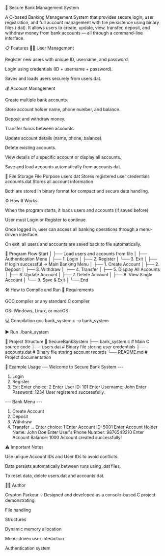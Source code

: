 🏦 Secure Bank Management System

A C-based Banking Management System that provides secure login, user registration, and full account management with file persistence using binary files (.dat).
It allows users to create, update, view, transfer, deposit, and withdraw money from bank accounts — all through a command-line interface.

📋 Features
🧑‍💼 User Management

Register new users with unique ID, username, and password.

Login using credentials (ID + username + password).

Saves and loads users securely from users.dat.

💰 Account Management

Create multiple bank accounts.

Store account holder name, phone number, and balance.

Deposit and withdraw money.

Transfer funds between accounts.

Update account details (name, phone, balance).

Delete existing accounts.

View details of a specific account or display all accounts.

Save and load accounts automatically from accounts.dat.

💾 File Storage
File	Purpose
users.dat	Stores registered user credentials
accounts.dat	Stores all account information

Both are stored in binary format for compact and secure data handling.

⚙️ How It Works

When the program starts, it loads users and accounts (if saved before).

User must Login or Register to continue.

Once logged in, user can access all banking operations through a menu-driven interface.

On exit, all users and accounts are saved back to file automatically.

🧠 Program Flow
Start
│
├── Load users and accounts from file
│
├── Authentication Menu
│   ├── 1. Login
│   ├── 2. Register
│   └── 3. Exit
│
├── If login successful → Main Banking Menu
│   ├── 1. Create Account
│   ├── 2. Deposit
│   ├── 3. Withdraw
│   ├── 4. Transfer
│   ├── 5. Display All Accounts
│   ├── 6. Update Account
│   ├── 7. Delete Account
│   ├── 8. View Single Account
│   └── 9. Save & Exit
│
└── End

🛠️ How to Compile and Run
🧩 Requirements

GCC compiler or any standard C compiler

OS: Windows, Linux, or macOS

💻 Compilation
gcc bank_system.c -o bank_system

▶️ Run
./bank_system

📁 Project Structure
📂 SecureBankSystem
├── bank_system.c        # Main C source code
├── users.dat            # Binary file storing user credentials
├── accounts.dat         # Binary file storing account records
└── README.md            # Project documentation

🧾 Example Usage
--- Welcome to Secure Bank System ---
1. Login
2. Register
3. Exit
Enter choice: 2
Enter User ID: 101
Enter Username: John
Enter Password: 1234
User registered successfully.

--- Bank Menu ---
1. Create Account
2. Deposit
3. Withdraw
4. Transfer
...
Enter choice: 1
Enter Account ID: 5001
Enter Account Holder Name: John Doe
Enter User's Phone Number: 9876543210
Enter Account Balance: 1000
Account created successfully!

⚠️ Important Notes

Use unique Account IDs and User IDs to avoid conflicts.

Data persists automatically between runs using .dat files.

To reset data, delete users.dat and accounts.dat.

🧑‍💻 Author

Crypton Parkour
💡 Designed and developed as a console-based C project demonstrating:

File handling

Structures

Dynamic memory allocation

Menu-driven user interaction

Authentication system